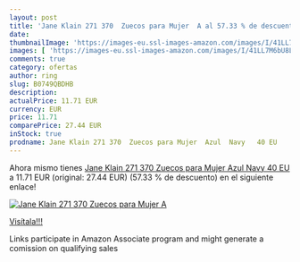 ```yaml
---
layout: post
title: 'Jane Klain 271 370  Zuecos para Mujer  A al 57.33 % de descuento'
date: 
thumbnailImage: 'https://images-eu.ssl-images-amazon.com/images/I/41LL7M6bU8L._SL200_.jpg'
images: [ 'https://images-eu.ssl-images-amazon.com/images/I/41LL7M6bU8L._SL200_.jpg' ]
comments: true
category: ofertas
author: ring
slug: B0749QBDHB
description:
actualPrice: 11.71 EUR
currency: EUR
price: 11.71
comparePrice: 27.44 EUR
inStock: true
prodname: Jane Klain 271 370  Zuecos para Mujer  Azul  Navy   40 EU
---
```


Ahora mismo tienes [Jane Klain 271 370  Zuecos para Mujer  Azul  Navy   40 EU](https://www.amazon.es/dp/B0749QBDHB/?tag=tolees-21) a 11.71 EUR (original: 27.44 EUR) (57.33 %  de descuento) en el siguiente enlace!

[![Jane Klain 271 370  Zuecos para Mujer  A](https://images-eu.ssl-images-amazon.com/images/I/41LL7M6bU8L._SL200_.jpg)](https://www.amazon.es/dp/B0749QBDHB/?tag=tolees-21)

[Visítala!!!](https://www.amazon.es/dp/B0749QBDHB/?tag=tolees-21)

Links participate in Amazon Associate program and might generate a comission on qualifying sales
